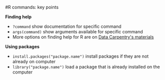#R commands: key points

**Finding help**
* `?command` show documentation for specific command
* `args(command)`	show arguments available for specific command
* More options on finding help for R are on [Data Carpentry's materials](https://github.com/datacarpentry/datacarpentry/blob/master/lessons/R/00-before-we-start.Rmd)

**Using packages**
* `install.packages("package.name")` install packages if they are not already on computer
* `library("package.name")` load a package that is already installed on the computer
